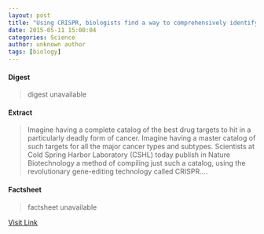 ```yaml
---
layout: post
title: "Using CRISPR, biologists find a way to comprehensively identify anti-cancer drug targets"
date: 2015-05-11 15:00:04
categories: Science
author: unknown author
tags: [biology]
---
```



#### Digest
>digest unavailable

#### Extract
>Imagine having a complete catalog of the best drug targets to hit in a particularly deadly form of cancer. Imagine having a master catalog of such targets for all the major cancer types and subtypes. Scientists at Cold Spring Harbor Laboratory (CSHL) today publish in Nature Biotechnology a method of compiling just such a catalog, using the revolutionary gene-editing technology called CRISPR....

#### Factsheet
>factsheet unavailable

[Visit Link](http://phys.org/news350556748.html)


